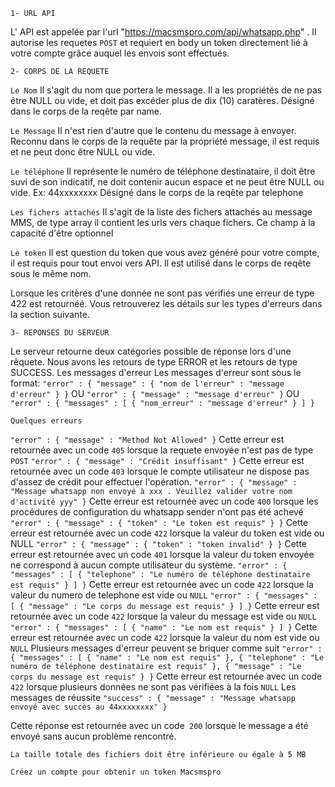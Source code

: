 `1- URL API`

L' API est appelée par l'url "https://macsmspro.com/api/whatsapp.php" . Il autorise les requetes `POST` et requiert en body un token directement lié à votre compte grâce auquel les envois sont effectués.


`2- CORPS DE LA REQUETE`

`Le Nom`
Il s'agit du nom que portera le message. Il a les propriétés de ne pas être NULL ou vide, et doit pas excéder plus de dix (10) caratères. Désigné dans le corps de la reqête par name.

`Le Message`
Il n'est rien d'autre que le contenu du message à envoyer. Reconnu dans le corps de la requête par la propriété message, il est requis et ne peut donc être NULL ou vide.

`Le téléphone`
Il représente le numéro de téléphone destinataire, il doit être suvi de son indicatif, ne doit contenir aucun espace et ne peut être NULL ou vide.
Ex: 44xxxxxxxx Désigné dans le corps de la reqête par telephone

`Les fichers attachés`
Il s'agit de la liste des fichers attachés au message MMS, de type array il contient les urls vers chaque fichers. Ce champ à la capacité d'être optionnel

`Le token`
Il est question du token que vous avez généré pour votre compte, il est requis pour tout envoi vers API. Il est utilisé dans le corps de reqête sous le même nom.

Lorsque les critères d'une donnée ne sont pas vérifiés une erreur de type 422 est retournéé. Vous retrouverez les détails sur les types d'erreurs dans la section suivante.

`3- REPONSES DU SERVEUR`

Le serveur retourne deux catégories possible de réponse lors d'une rêquete. Nous avons les retours de type ERROR et les retours de type SUCCESS.
Les messages d'erreur
Les messages d'erreur sont sous le format:
`"error" : {
"message" : {
"nom de l'erreur" : "message d'erreur"
}
}`
OU
`"error" : {
"message" : "message d'erreur"
}`
OU
`"error" : {
"messages" : [
{
"nom_erreur" : "message d'erreur"
}
]
}`

`Quelques erreurs`

`"error" : {
"message" : "Method Not Allowed"
}`
Cette erreur est retournée avec un code `405` lorsque la requete envoyée n'est pas de type `POST`
`"error" : {
"message" : "Crédit insuffisant"
}`
Cette erreur est retournée avec un code `403` lorsque le compte utilisateur ne dispose pas d'assez de crédit pour effectuer l'opération.
`"error" : {
"message" : "Message whatsapp non envoyé à xxx . Veuillez valider votre nom d'activité yyy"
}`
Cette erreur est retournée avec un code `400` lorsque les procédures de configuration du whatsapp sender n'ont pas été achevé
`"error" : {
"message" : {
"token" : "Le token est requis"
}
}`
Cette erreur est retournée avec un code `422` lorsque la valeur du token est vide ou NULL
`"error" : {
"message" : {
"token" : "token invalid"
}
}`
Cette erreur est retournée avec un code `401` lorsque la valeur du token envoyée ne correspond à aucun compte utilisateur du système.
`"error" : {
"messages" : [
{
"telephone" : "Le numéro de téléphone destinataire est requis"
}
]
}`
Cette erreur est retournée avec un code `422` lorsque la valeur du numero de telephone est vide ou `NULL`
`"error" : {
"messages" : [
{
"message" : "Le corps du message est requis"
}
]
}`
Cette erreur est retournée avec un code `422` lorsque la valeur du message est vide ou `NULL`
`"error" : {
"messages" : [
{
"name" : "Le nom est requis"
}
]
}`
Cette erreur est retournée avec un code `422` lorsque la valeur du nom est vide ou `NULL`
Plusieurs messages d'erreur peuvent se briquer comme suit
`"error" : {
"messages" : [
{
"name" : "Le nom est requis"
}, {
"telephone" : "Le numéro de téléphone destinataire est requis"
}, {
"message" : "Le corps du message est requis"
}
}`
Cette erreur est retournée avec un code `422` lorsque plusieurs données ne sont pas vérifiées à la fois `NULL`
Les messages de réussite
`"success" : {
"message" : "Message whatsapp envoyé avec succès au 44xxxxxxxx"
}`

Cette réponse est retournée avec un code` 200` lorsque le message a été envoyé sans aucun problème rencontré.



`La taille totale des fichiers doit être inférieure ou égale à 5 MB`

`Créez un compte pour obtenir un token Macsmspro`

